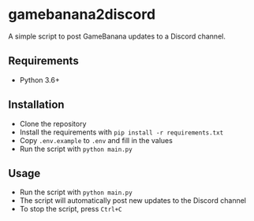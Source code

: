 # gamebanana2discord 
A simple script to post GameBanana updates to a Discord channel.

## Requirements
- Python 3.6+

## Installation
- Clone the repository
- Install the requirements with `pip install -r requirements.txt`
- Copy `.env.example` to `.env` and fill in the values
- Run the script with `python main.py`

## Usage
- Run the script with `python main.py`
- The script will automatically post new updates to the Discord channel
- To stop the script, press `Ctrl+C`
